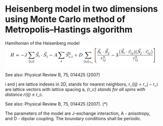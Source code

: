 # Heisenberg model in two dimensions using Monte Carlo method of Metropolis–Hastings algorithm
 
 Hamiltonian of the  Heisenberg model
 ![image](https://github.com/wangjinlong9788/Heisenberg-model-in-two-dimensions-using-Monte-Carlo-method/blob/master/Model.PNG)

See also: Physical Review B, 75, 014425 (2007)

i and j are lattice indexes in 2D, <ij> stands for nearest neighbors, r_{ij} = r_j − r_i are lattice vectors with lattice spacing a,
<ij>_{r_c} stands for all spins with distance r_{ij} ≤ r_c.
 
See also: Physical Review B, 75, 014425 (2007). (*)

The parameters of the model are J-exchange interaction, A - anisotropy, and D - dipolar coupling. The boundary conditions shall be periodic.
